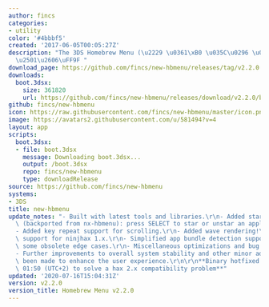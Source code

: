 ```yaml
---
author: fincs
categories:
- utility
color: '#4bbbf5'
created: '2017-06-05T00:05:27Z'
description: "The 3DS Homebrew Menu (\u2229 \u0361\xB0 \u035C\u0296 \u0361\xB0)\u2283\
  \u2501\u2606\uFF9F "
download_page: https://github.com/fincs/new-hbmenu/releases/tag/v2.2.0
downloads:
  boot.3dsx:
    size: 361820
    url: https://github.com/fincs/new-hbmenu/releases/download/v2.2.0/boot.3dsx
github: fincs/new-hbmenu
icon: https://raw.githubusercontent.com/fincs/new-hbmenu/master/icon.png
image: https://avatars2.githubusercontent.com/u/581494?v=4
layout: app
scripts:
  boot.3dsx:
  - file: boot.3dsx
    message: Downloading boot.3dsx...
    output: /boot.3dsx
    repo: fincs/new-hbmenu
    type: downloadRelease
source: https://github.com/fincs/new-hbmenu
systems:
- 3DS
title: new-hbmenu
update_notes: "- Built with latest tools and libraries.\r\n- Added starring system\
  \ (backported from nx-hbmenu): press SELECT to star or unstar an application.\r\n\
  - Added key repeat support for scrolling.\r\n- Added wave rendering!\r\n- Removed\
  \ support for ninjhax 1.x.\r\n- Simplified app bundle detection support, removing\
  \ some obsolete edge cases.\r\n- Miscellaneous optimizations and bug fixes.\r\n\
  - Further improvements to overall system stability and other minor adjustments have\
  \ been made to enhance the user experience.\r\n\r\n**Binary hotfixed on 2020/07/18\
  \ 01:50 (UTC+2) to solve a hax 2.x compatibility problem**"
updated: '2020-07-16T15:04:31Z'
version: v2.2.0
version_title: Homebrew Menu v2.2.0
---
```

